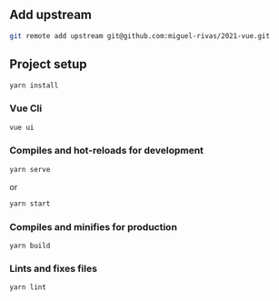 ## Add upstream
```sh
git remote add upstream git@github.com:miguel-rivas/2021-vue.git
```

## Project setup
```sh
yarn install
```

### Vue Cli
```sh
vue ui
```

### Compiles and hot-reloads for development
```sh
yarn serve
```
or
```sh
yarn start
```

### Compiles and minifies for production
```
yarn build
```

### Lints and fixes files
```
yarn lint
```